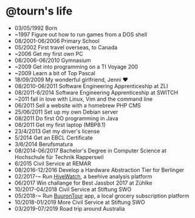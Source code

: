 @tourn's life
===============

- 03/05/1992 Born
- ~1997 Figure out how to run games from a DOS shell
- 08/2001-06/2006 Primary School
- 05/2002 First travel overseas, to Canada
- ~2006 Get my first own PC
- 08/2006-06/2010 Gymnasium
- ~2009 Get into programming on a TI Voyage 200
- ~2009 Learn a bit of Top Pascal
- 18/09/2009 My wonderful girlfriend, Jenni ❤️
- 08/2010-06/2011 Software Engineering Apprenticeship at ZLI
- 08/2011-6/2014 Software Engineering Apprenticeship at SWITCH
- ~2011 fall in love with Linux, Vim and the command line
- 06/2011 Sell a website with a homebrew PHP CMS
- 25/06/2011 Set up my own Debian server
- 08/2011 Do first OO programming in Java
- 08/2011 Get my first laptop (MBP8.1)
- 23/4/2013 Get my driver's license
- 5/2014 Get an EBCL Certificate
- 3/6/2014 Berufsmatura
- 08/2014-06/2017 Bachelor's Degree in Computer Science at Hochschule für Technik Rapperswil
- 6/2015 Civil Service at REMAR
- 08/2016-12/2016 Develop a Hardware Abstraction Tier for Berlinger
- 02/2017-~ Run [HiveWatch](https://hivewatch.ch), a beehive analysis platform
- 06/2017 Win challange for Best Jassbot 2017 at Zühlke
- 10/2017-04/2018 Civil Service at Stiftung SWO
- 05/2018-~ Run [BuuronTour](https://www.buurontour.ch/) app, a local grocery subscription platform
- 10/2018-01/2019 More Civil Service at Stiftung SWO
- 03/2019-07/2019 Road trip around Australia

